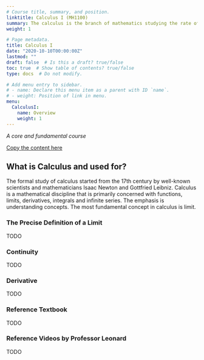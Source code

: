 ```yaml
---
# Course title, summary, and position.
linktitle: Calculus I (MH1100)
summary: The calculus is the branch of mathematics studying the rate of change of quantities (which can be interpreted as slopes of curves) and the length, area, and volume of objects. The calculus is sometimes divided into differential and integral calculus, concerned with derivatives $$ \frac{{\rm d}}{{\rm d}x}f(x) \quad $$ and and integrals $$ \int {f(x)} \,{\rm d}x $$ respectively. In Calculus I, we mainly discuss differential calculus and the most important concepts are $ {\it limit} $, $ {\it continuity} $, and $ {\it differentiation} $.
weight: 1

# Page metadata.
title: Calculus I
date: "2020-10-10T00:00:00Z"
lastmod: ""
draft: false  # Is this a draft? true/false
toc: true  # Show table of contents? true/false
type: docs  # Do not modify.

# Add menu entry to sidebar.
# - name: Declare this menu item as a parent with ID `name`.
# - weight: Position of link in menu.
menu:
  CalculusI:
    name: Overview
    weight: 1
---
```


*A core and fundamental course*

[Copy the content here](https://www.ntu.edu.sg/home/tongping/mh1100.html)

## What is Calculus and used for?

The formal study of calculus started from the 17th century by well-known scientists and mathematicians Isaac Newton and Gottfried Leibniz. Calculus is a mathematical discipline that is primarily concerned with functions, limits, derivatives, integrals and infinite series. The emphasis is understanding concepts. The most fundamental concept in calculus is limit.

### The Precise Definition of a Limit

TODO

### Continuity

TODO

### Derivative

TODO

### Reference Textbook

TODO

### Reference Videos by Professor Leonard

TODO


